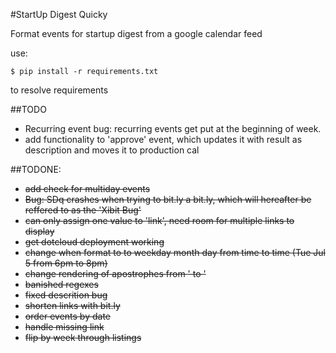 #StartUp Digest Quicky

Format events for startup digest from a google calendar feed

use:

`$ pip install -r requirements.txt`

to resolve requirements

##TODO
 * Recurring event bug: recurring events get put at the beginning of week.
 * add functionality to 'approve' event, which updates it with result as description and moves it to production cal
 

##TODONE:
 * ~~add check for multiday events~~
 * ~~Bug: SDq crashes when trying to bit.ly a bit.ly, which will hereafter be reffered to as the 'Xibit Bug'~~
 * ~~can only assign one value to 'link', need room for multiple links to display~~
 * ~~get dotcloud deployment working~~
 * ~~change when format to to weekday month day from time to time (Tue Jul 5 from 6pm to 8pm)~~
 * ~~change rendering of apostrophes from &#39; to '~~
 * ~~banished regexes~~ 
 * ~~fixed descrition bug~~
 * ~~shorten links with bit.ly~~
 * ~~order events by date~~
 * ~~handle missing link~~
 * ~~flip by week through listings~~
